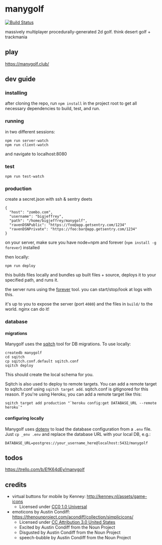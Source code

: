 # manygolf

[![Build Status](https://travis-ci.org/thomasboyt/manygolf.svg?branch=master)](https://travis-ci.org/thomasboyt/manygolf)

massively multiplayer procedurally-generated 2d golf. think desert golf + trackmania

## play

https://manygolf.club/

## dev guide

### installing

after cloning the repo, run `npm install` in the project root to get all necessary dependencies to build, test, and run.

### running

in two different sessions:

```
npm run server-watch
npm run client-watch
```

and navigate to localhost:8080

### test

```
npm run test-watch
```

### production

create a secret.json with ssh & sentry deets

```
{
  "host": "zombo.com",
  "username": "bigjeffrey",
  "path": "/home/bigjeffrey/manygolf",
  "ravenDSNPublic": "https://foo@app.getsentry.com/1234"
  "ravenDSNPrivate": "https://foo:bar@app.getsentry.com/1234"
}
```

on your server, make sure you have node+npm and forever (`npm install -g forever`) installed

then locally:

```
npm run deploy
```

this builds files locally and bundles up built files + source, deploys it to your specified path, and runs it.

the server runs using the [forever](https://github.com/foreverjs/forever) tool. you can start/stop/look at logs with this.

it's up to you to expose the server (port `4080`) and the files in `build/` to the world. nginx can do it!

### database

#### migrations

Manygolf uses the [sqitch](https://github.com/theory/sqitch/) tool for DB migrations. To use locally:

```
createdb manygolf
cd sqitch
cp sqitch.conf.default sqitch.conf
sqitch deploy
```

This should create the local schema for you.

Sqitch is also used to deploy to remote targets. You can add a remote target to sqitch.conf using `sqitch target add`. sqitch.conf is gitignored for this reason. If you're using Heroku, you can add a remote target like this:

```
sqitch target add production "`heroku config:get DATABASE_URL --remote heroku`"
```

#### configuring locally

Manygolf uses [dotenv](https://www.npmjs.com/package/dotenv) to load the database configuration from a `.env` file. Just `cp _env .env` and replace the database URL with your local DB, e.g.:

```
DATABASE_URL=postgres://your_username_here@localhost:5432/manygolf
```

## todos

https://trello.com/b/EfK64dEy/manygolf

## credits

* virtual buttons for mobile by Kenney: http://kenney.nl/assets/game-icons
  * Licensed under [CC0 1.0 Universal](https://creativecommons.org/publicdomain/zero/1.0/)
* emoticons by Austin Condiff: https://thenounproject.com/acondiff/collection/simplicicons/
  * Licensed under [CC Attribution 3.0 United States](http://creativecommons.org/licenses/by/3.0/us/)
  * Excited by Austin Condiff from the Noun Project
  * Disgusted by Austin Condiff from the Noun Project
  * speech-bubble by Austin Condiff from the Noun Project
